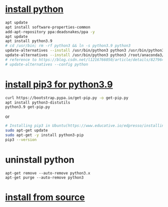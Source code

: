 # [install python](https://stackoverflow.com/questions/65644782/how-to-install-pip-for-python-3-9-on-ubuntu-20-04)
```sh
apt update
apt install software-properties-common
add-apt-repository ppa:deadsnakes/ppa -y
apt update
apt install python3.9
# cd /usr/bin; rm -rf python3 && ln -s python3.9 python3
update-alternatives --install /usr/bin/python3 python3 /usr/bin/python3.9 1
update-alternatives --install /usr/bin/python3 python3 /root/anaconda3/envs/planercnn1/bin/python3.7 2
# reference to https://blog.csdn.net/l1216766050/article/details/82796409
# update-alternatives --config python
```

# [install pip3 for python3.9](https://stackoverflow.com/questions/65644782/how-to-install-pip-for-python-3-9-on-ubuntu-20-04)
```sh
curl https://bootstrap.pypa.io/get-pip.py -o get-pip.py
apt install python3-distutils
python3.9 get-pip.py
```
or<br>
```sh
# Installing pip3 in Ubuntu(https://www.educative.io/edpresso/installing-pip3-in-ubuntu)
sudo apt-get update
sudo apt-get -y install python3-pip
pip3 --version
```

# uninstall python
```
apt-get remove --auto-remove python3.x
apt-get purge --auto-remove python3
```

# [install from source](https://linoxide.com/install-python-3-9-on-ubuntu-20-04-lts/)

